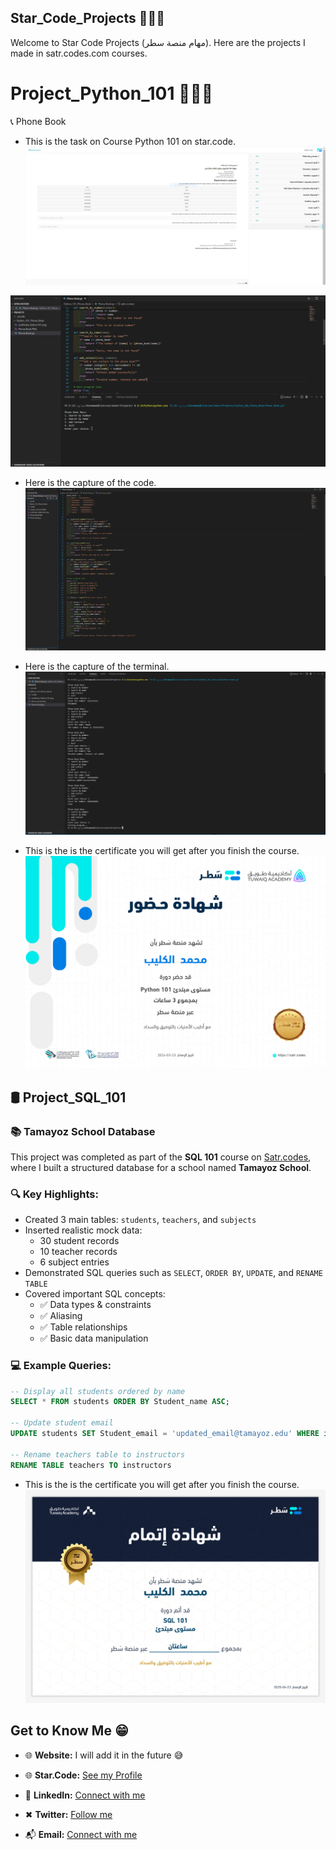 ## Star_Code_Projects  👨🏽‍💻
Welcome to Star Code Projects (مهام منصة سطر). Here are the projects I made in satr.codes.com courses.

# Project_Python_101  👨🏽‍💻
📞 Phone Book

 - This is the task on Course Python 101 on star.code.
![1](./Python_101_Phone_Book/Phone_Book.PNG?raw=true "Phone_Book")

![2](./Python_101_Phone_Book/1.PNG?raw=true "1")

- Here is the capture of the code.
![3](./Python_101_Phone_Book/Capture_Code.PNG?raw=true "Capture_Code")

- Here is the capture of the terminal.
![4](./Python_101_Phone_Book/Capture_Terminal.PNG?raw=true "Capture_Terminal")

- This is the is the certificate you will get after you finish the course. 
![5](./Python_101_Phone_Book/certificate_Python101.png?raw=true "certificate_Python101")

## 🛢️ Project_SQL_101  
### 📚 Tamayoz School Database  

This project was completed as part of the **SQL 101** course on [Satr.codes](https://satr.codes), where I built a structured database for a school named **Tamayoz School**.

### 🔍 Key Highlights:
- Created 3 main tables: `students`, `teachers`, and `subjects`
- Inserted realistic mock data:
  - 30 student records
  - 10 teacher records
  - 6 subject entries
- Demonstrated SQL queries such as `SELECT`, `ORDER BY`, `UPDATE`, and `RENAME TABLE`
- Covered important SQL concepts:
  - ✅ Data types & constraints
  - ✅ Aliasing
  - ✅ Table relationships
  - ✅ Basic data manipulation

### 💻 Example Queries:

```sql
-- Display all students ordered by name
SELECT * FROM students ORDER BY Student_name ASC;

-- Update student email
UPDATE students SET Student_email = 'updated_email@tamayoz.edu' WHERE id = 1;

-- Rename teachers table to instructors
RENAME TABLE teachers TO instructors
```

- This is the is the certificate you will get after you finish the course. 
![6](./SQL101Project/SQL101.png?raw=true "SQL101")


## Get to Know Me  😁

- 🌐 **Website:**  I will add it in the future 😅
  
- 🌐 **Star.Code:** [See my Profile](https://profile.satr.codes/buashraf/public/overview)

- 💼 **LinkedIn:** [Connect with me](www.linkedin.com/in/muhammed-alkulaib-773492238)

- ✖ **Twitter:** [Follow me](https://twitter.com/bo_ashraf)

- 📬 **Email:** [Connect with me](muhammedalmugera21@gmail.com)
